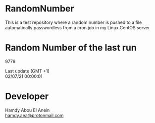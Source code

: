 # RandomNumber    
This is a test repository where a random number is pushed to a file automatically passwordless from a cron job in my Linux CentOS server    
# Random Number of the last run   
9776
      
Last update (GMT +1)    
02/07/21 00:00:01
# Developer    
Hamdy Abou El Anein   
hamdy.aea@protonmail.com

